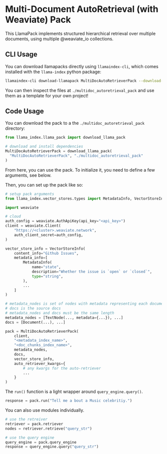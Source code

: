 # Multi-Document AutoRetrieval (with Weaviate) Pack

This LlamaPack implements structured hierarchical retrieval over multiple documents, using multiple @weaviate_io collections.

## CLI Usage

You can download llamapacks directly using `llamaindex-cli`, which comes installed with the `llama-index` python package:

```bash
llamaindex-cli download-llamapack MultiDocAutoRetrieverPack --download-dir ./multidoc_autoretrieval_pack
```

You can then inspect the files at `./multidoc_autoretrieval_pack` and use them as a template for your own project!

## Code Usage

You can download the pack to a the `./multidoc_autoretrieval_pack` directory:

```python
from llama_index.llama_pack import download_llama_pack

# download and install dependencies
MultiDocAutoRetrieverPack = download_llama_pack(
  "MultiDocAutoRetrieverPack", "./multidoc_autoretrieval_pack"
)
```

From here, you can use the pack. To initialize it, you need to define a few arguments, see below.

Then, you can set up the pack like so:

```python
# setup pack arguments
from llama_index.vector_stores.types import MetadataInfo, VectorStoreInfo

import weaviate

# cloud
auth_config = weaviate.AuthApiKey(api_key="<api_key>")
client = weaviate.Client(
    "https://<cluster>.weaviate.network",
    auth_client_secret=auth_config,
)

vector_store_info = VectorStoreInfo(
    content_info="Github Issues",
    metadata_info=[
        MetadataInfo(
            name="state",
            description="Whether the issue is `open` or `closed`",
            type="string",
        ),
        ...
    ]
)

# metadata_nodes is set of nodes with metadata representing each document
# docs is the source docs
# metadata_nodes and docs must be the same length
metadata_nodes = [TextNode(..., metadata={...}), ...]
docs = [Document(...), ...]

pack = MultiDocAutoRetrieverPack(
    client,
    "<metadata_index_name>",
    "<doc_chunks_index_name>",
    metadata_nodes,
    docs,
    vector_store_info,
    auto_retriever_kwargs={
        # any kwargs for the auto-retriever
        ...
    }
)

```

The `run()` function is a light wrapper around `query_engine.query()`.

```python
response = pack.run("Tell me a bout a Music celebritiy.")
```

You can also use modules individually.

```python
# use the retreiver
retriever = pack.retriever
nodes = retriever.retrieve("query_str")

# use the query engine
query_engine = pack.query_engine
response = query_engine.query("query_str")
```